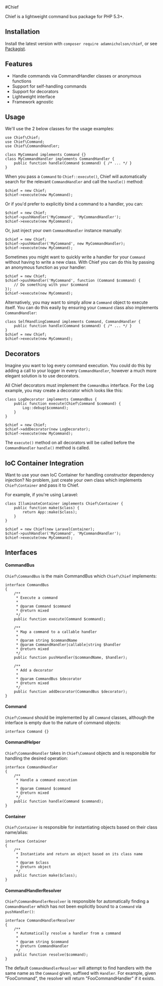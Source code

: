#Chief

Chief is a lightweight command bus package for PHP 5.3+.

## Installation

Install the latest version with `composer require adamnicholson/chief`, or see [Packagist](https://packagist.org/packages/adamnicholson/chief).

## Features

- Handle commands via CommandHandler classes or anonymous functions
- Support for self-handling commands
- Support for decorators
- Lightweight interface
- Framework agnostic

## Usage

We'll use the 2 below classes for the usage examples:

    use Chief\Chief;
    use Chief\Command;
    use Chief\CommandHandler;
    
    class MyCommand implements Command {}
    class MyCommandHandler implements CommandHandler {
        public function handle(Command $command) { /* ... */ }
    }
    
    

When you pass a `Command` to `Chief::execute()`, Chief will automatically search for the relevant `CommandHandler` and call the `handle()` method:

    $chief = new Chief;
    $chief->execute(new MyCommand);
    
Or if you'd prefer to explicitly bind a command to a handler, you can:

    $chief = new Chief;
    $chief->pushHandler('MyCommand', 'MyCommandHandler');
    $chief->execute(new MyCommand);
    
Or, just inject your own `CommandHandler` instance manually:
    
    $chief = new Chief;
    $chief->pushHandler('MyCommand', new MyCommandHandler);
    $chief->execute(new MyCommand);
    
Sometimes you might want to quickly write a handler for your `Command` without having to write a new class. With Chief you can do this by passing an anonymous function as your handler:

    $chief = new Chief;
    $chief->pushHandler('MyCommand', function (Command $command) {
        // Do something with your $command
    });
    $chief->execute(new MyCommand);
    
Alternatively, you may want to simply allow a `Command` object to execute itself. You can do this easily by ensuring your `Command` class also implements `CommandHandler`:

    class SelfHandlingCommand implements Command, CommandHandler {
        public function handle(Command $command) { /* ... */ }
    }
    $chief = new Chief;
    $chief->execute(new MyCommand);

## Decorators
Imagine you want to log every command execution. You could do this by adding a call to your logger in every `CommandHandler`, however a much more elegant solution is to use decorators. 

All Chief decorators must implement the `CommandBus` interface. For the Log example, you may create a decorator which looks like this:

    class LogDecorator implements CommandBus {
        public function execute(Chief\Command $command) {
            Log::debug($command);
        }
    }
    
    $chief = new Chief;
    $chief->addDecorator(new LogDecorator);
    $chief->execute(new MyCommand);

The `execute()` method on all decorators will be called before the `CommandHandler` `handle()` method is called.


## IoC Container Integration
Want to use your own IoC Container for handling constructor dependency injection? No problem, just create your own class which implements `Chief\Container` and pass it to Chief.

For example, if you're using Laravel:

    class IlluminateContainer implements Chief\Container {
        public function make($class) {
            return App::make($class);
        }
    }
    
    $chief = new Chief(new LaravelContainer);
    $chief->pushHandler('MyCommand', 'MyCommandHandler');
    $chief->execute(new MyCommand);

## Interfaces

#### CommandBus
`Chief\CommandBus` is the main CommandBus which `Chief\Chief` implements:

    interface CommandBus
    {
        /**
         * Execute a command
         *
         * @param Command $command
         * @return mixed
         */
        public function execute(Command $command);
    
        /**
         * Map a command to a callable handler
         *
         * @param string $commandName
         * @param CommandHandler|callable|string $handler
         * @return mixed
         */
        public function pushHandler($commandName, $handler);
    
        /**
         * Add a decorator
         *
         * @param CommandBus $decorator
         * @return mixed
         */
        public function addDecorator(CommandBus $decorator);
    }

#### Command
`Chief\Command` should be implemented by all `Command` classes, although the interface is empty due to the nature of command objects:

    interface Command {}

#### CommandHelper
`Chief\CommandHandler` takes in `Chief\Command` objects and is responsible for handling the desired operation:

    interface CommandHandler
    {
        /**
         * Handle a command execution
         *
         * @param Command $command
         * @return mixed
         */
        public function handle(Command $command);
    }

#### Container
`Chief\Container` is responsible for instantiating objects based on their class name/alias:

    interface Container
    {
        /**
         * Instantiate and return an object based on its class name
         *
         * @param $class
         * @return object
         */
        public function make($class);
    }

#### CommandHandlerResolver
`Chief\CommandHandlerResolver` is responsible for automatically finding a `CommandHandler` which has not been explicitly bound to a `Command` via `pushHandler()`:
    
    interface CommandHandlerResolver
    {
        /**
         * Automatically resolve a handler from a command
         *
         * @param string $command
         * @return CommandHandler
         */
        public function resolve($command);
    }
    
The default `CommandHandlerResolver` will attempt to find handlers with the same name as the `Command` given, suffixed with `Handler`. For example, given "FooCommand", the resolver will return "FooCommandHandler" if it exists.